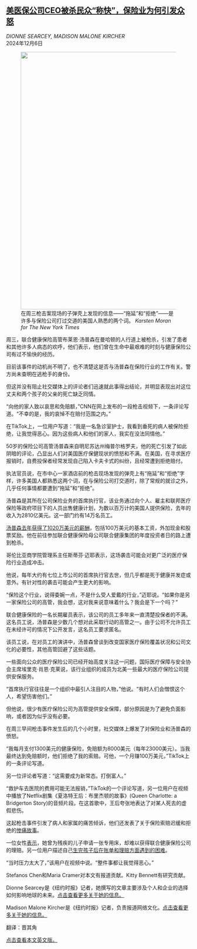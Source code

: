<!--1733470621000-->
[美医保公司CEO被杀民众“称快”，保险业为何引发众怒](https://cn.nytimes.com/usa/20241206/social-media-insurance-industry-brian-thompson/)
------

<address>DIONNE SEARCEY, MADISON MALONE KIRCHER</address><time pudate="2024-12-06 03:33:06" datetime="2024-12-06 03:33:06">2024年12月6日</time><figure><img src="https://images.weserv.nl/?url=static01.nyt.com/images/2024/12/05/multimedia/05ny-insurance-anger-vlzg/05ny-insurance-anger-vlzg-master1050.jpg" width="1050" height="700"><figcaption>在周三枪击案现场的子弹壳上发现的信息——“拖延”和“拒绝”——是许多与保险公司打过交道的美国人熟悉的两个词。 <cite>Karsten Moran for The New York Times</cite></figcaption></figure><section><p>周三，联合健康保险高管布莱恩·汤普森在曼哈顿的人行道上被枪杀，引发了患者和其他许多人病态的欢呼，他们表示，他们曾在生命中最艰难的时刻与健康保险公司有过不愉快的经历。</p><p>目前该事件的动机尚不明了，也不清楚这是否与汤普森在保险行业的工作有关。警方尚未查明在逃枪手的身份。</p><p>但这并没有阻止社交媒体上的评论者们迅速就此事得出结论，并明显表现出对这位丈夫和两个孩子的父亲的死亡缺乏同情。</p><p>“向他的家人致以哀思和免赔额，”CNN在网上发布的一段枪击视频下，一条评论写道。“不幸的是，我的哀悼不在赔付范围之内。”</p><p>在TikTok上，一位用户写道：“我是一名急诊室护士，我看到垂死的病人被保险拒绝，让我觉得恶心。因为这些病人和他们的家人，我实在没法同情他。”</p><p>50岁的保险公司高管汤普森来自明尼苏达州梅普尔格罗夫，他的死亡引发了如此阴暗的评论，凸显出人们对美国医疗保健现状的愤怒和不满。在美国，在寻求医疗报销时，自费投保者经常发现自己陷入卡夫卡式的纠纷，且经常遭到拒绝赔付。</p><p>执法官员说，在市中心一家酒店前的枪击现场发现的弹壳上有“拖延”和“拒绝”字样，许多美国人都熟悉这两个词，在与保险公司打交道时，除了常规的就诊之外，几乎任何事情都要遭到“拖延”和“拒绝”。</p><p>汤普森是其所在公司保险业务的首席执行官，该业务通过向个人、雇主和联邦医疗保险等政府项目下的人员出售健康计划，为数以百万计的美国人提供保险，去年的收入为2810亿美元。这一部门约有14万名员工。</p><p><a href="https://www.nytimes.com/2024/12/04/health/brian-thompson-unitedhealthcare.html">汤普森去年获得了1020万美元的薪酬</a>，包括100万美元的基本工资，外加现金和股票奖励。他在前往参加联合健康保险母公司联合健康集团的年度投资者日的路上遭到枪杀。</p><p>哥伦比亚商学院管理系主任斯蒂芬·迈耶表示，这场袭击可能会对更广泛的医疗保险行业造成冲击。</p><p>他说，每年大约有七位上市公司的首席执行官去世，但几乎都是死于健康并发症或意外。有针对性的袭击可能会产生更大的影响。</p><p>“保险这个行业，说得委婉一点，不是什么受人爱戴的行业，”迈耶说。“如果你是另一家保险公司的高管，我会想，这对我来说意味着什么？我会是下一个吗？”</p><p>联合健康保险的一名长期雇员表示，该公司的员工多年来一直清楚投保者的不满。这名员工说，汤普森是少数几个想对此采取行动的高管之一。由于公司不允许员工在未经许可的情况下公开发言，这名员工要求匿名。</p><p>该员工说，在对员工的演讲中，汤普森曾谈到改变国家医疗保险覆盖状况和公司文化的必要性，其他高管回避了这些话题。</p><p>一些面向公众的医疗保险公司已经开始高度关注这一问题，国际医疗保障与安全协会主席埃里克·肖恩·克莱说，该行业组织的成员为北美一些最大的医疗保险公司提供安保服务。</p><p>“首席执行官往往是一个组织中最引人注目的人物，”他说。“有时人们会憎恨这个人，希望伤害他们。”</p><p>但他说，很少有医疗保险公司为高管提供安全保障，部分原因是为了避免负面影响，或者因为似乎没有必要。</p><p>在周三早间枪击事件发生后的几个小时里，社交媒体上爆发了对保险业和汤普森的愤怒。</p><p>“我每月支付1300美元的健康保险，免赔额为8000美元（每年23000美元）。当我最终达到免赔额时，他们拒绝了我的索赔。可他，一个月赚100万美元，”TikTok上的一条评论写道。</p><p>另一位评论者写道：“这需要成为新常态。打倒富人。”</p><p>“救护车去医院的费用可能无法报销，”TikTok的一个评论写道，另一位用户在视频中播放了Netflix剧集《夏洛特王后：布里杰顿的故事》(Queen Charlotte: a Bridgerton Story)的音频片段。在这首歌中，王后夸张地表达了对某人死去的虚假悲伤。</p><p>这起枪击事件引发了病人和家属的痛苦倾诉，他们还发表了关于保险索赔迟缓和拒绝的<a rel="noopener noreferrer" target="_blank" href="https://www.tiktok.com/t/ZP8N2E1sr/">惨痛故事</a>。</p><p>一位女性<a rel="noopener noreferrer" target="_blank" href="https://www.tiktok.com/t/ZP8N2nkbS/">表示</a>，她曾为残疾的儿子申请一张专用床，却难以获得联合健康保险公司的理赔。另一位用户描述自己<a rel="noopener noreferrer" target="_blank" href="https://www.tiktok.com/@goojiepooj/video/7444916814754237742?_r=1&_t=ZP-8ryFfEyKx0J">生完孩子后在账单和理赔方面遇到的困难</a>。</p><p>“当时压力太大了，”该用户在视频中说。“整件事都让我觉得恶心。”</p></section><footer><p>Stefanos Chen和Maria Cramer对本文有报道贡献。Kitty Bennett有研究贡献。</p><p>Dionne Searcey是《纽约时报》记者，她撰写的文章主要涉及个人和企业的选择如何影响地球的未来。<a rel="nofollow" target="_blank" href="https://www.nytimes.com/by/dionne-searcey">点击查看更多关于她的信息。</a></p><p>Madison Malone Kircher是《纽约时报》记者，负责报道网络文化。<a rel="nofollow" target="_blank" href="https://www.nytimes.com/by/madison-malone-kircher">点击查看更多关于她的信息。</a></p><p>翻译：晋其角</p><p><a rel="nofollow" target="_blank" href="https://www.nytimes.com/2024/12/05/nyregion/social-media-insurance-industry-brian-thompson.html">点击查看本文英文版。</a></p></footer>
